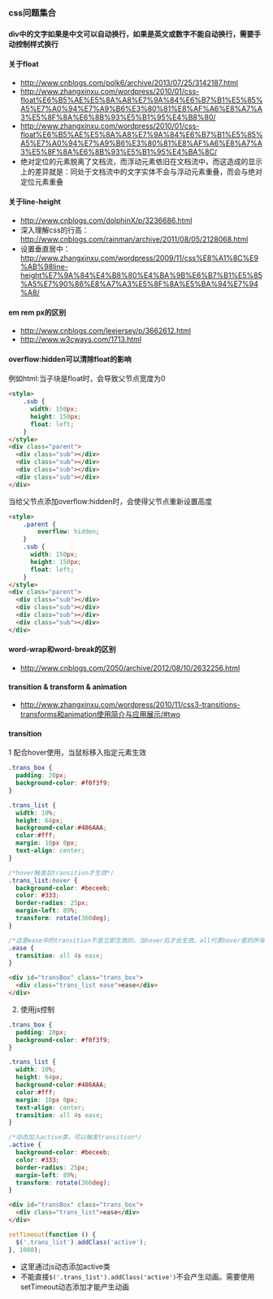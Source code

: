 ### css问题集合

#### div中的文字如果是中文可以自动换行，如果是英文或数字不能自动换行，需要手动控制样式换行


#### 关于float

* http://www.cnblogs.com/polk6/archive/2013/07/25/3142187.html
* http://www.zhangxinxu.com/wordpress/2010/01/css-float%E6%B5%AE%E5%8A%A8%E7%9A%84%E6%B7%B1%E5%85%A5%E7%A0%94%E7%A9%B6%E3%80%81%E8%AF%A6%E8%A7%A3%E5%8F%8A%E6%8B%93%E5%B1%95%E4%B8%80/
* http://www.zhangxinxu.com/wordpress/2010/01/css-float%E6%B5%AE%E5%8A%A8%E7%9A%84%E6%B7%B1%E5%85%A5%E7%A0%94%E7%A9%B6%E3%80%81%E8%AF%A6%E8%A7%A3%E5%8F%8A%E6%8B%93%E5%B1%95%E4%BA%8C/
* 绝对定位的元素脱离了文档流，而浮动元素依旧在文档流中，而这造成的显示上的差异就是：同处于文档流中的文字实体不会与浮动元素重叠，而会与绝对定位元素重叠


#### 关于line-height

* http://www.cnblogs.com/dolphinX/p/3236686.html
* 深入理解css的行高：http://www.cnblogs.com/rainman/archive/2011/08/05/2128068.html
* 设置垂直居中：http://www.zhangxinxu.com/wordpress/2009/11/css%E8%A1%8C%E9%AB%98line-height%E7%9A%84%E4%B8%80%E4%BA%9B%E6%B7%B1%E5%85%A5%E7%90%86%E8%A7%A3%E5%8F%8A%E5%BA%94%E7%94%A8/


#### em rem px的区别

* http://www.cnblogs.com/leejersey/p/3662612.html
* http://www.w3cways.com/1713.html


#### overflow:hidden可以清除float的影响

例如html:当子块是float时，会导致父节点宽度为0

```html
<style>
    .sub {
      width: 150px;
      height: 150px;
      float: left;
    }
</style>
<div class="parent">
  <div class="sub"></div>
  <div class="sub"></div>
  <div class="sub"></div>
  <div class="sub"></div>
</div>
```

当给父节点添加overflow:hidden时，会使得父节点重新设置高度

```html
<style>
    .parent {
        overflow: hidden;
    }
    .sub {
      width: 150px;
      height: 150px;
      float: left;
    }
</style>
<div class="parent">
  <div class="sub"></div>
  <div class="sub"></div>
  <div class="sub"></div>
  <div class="sub"></div>
</div>
```

#### word-wrap和word-break的区别

* http://www.cnblogs.com/2050/archive/2012/08/10/2632256.html

#### transition & transform & animation

* http://www.zhangxinxu.com/wordpress/2010/11/css3-transitions-transforms和animation使用简介与应用展示/#two

#### transition

1 配合hover使用，当鼠标移入指定元素生效

```css
.trans_box {
  padding: 20px;
  background-color: #f0f3f9;
}

.trans_list {
  width: 10%;
  height: 64px;
  background-color:#486AAA;
  color:#fff;
  margin: 10px 0px;
  text-align: center;
}

/*hover触发后transition才生效*/
.trans_list:hover {
  background-color: #beceeb;
  color: #333;
  border-radius: 25px;
  margin-left: 89%;
  transform: rotate(360deg);
}

/*这里ease中的transition不是立即生效的，当hover后才会生效。all代表hover里的所有属性*/
.ease {
  transition: all 4s ease;
}
```

```html
<div id="transBox" class="trans_box">
  <div class="trans_list ease">ease</div>
</div>
```

2. 使用js控制

```css
.trans_box {
  padding: 20px;
  background-color: #f0f3f9;
}

.trans_list {
  width: 10%;
  height: 64px;
  background-color:#486AAA;
  color:#fff;
  margin: 10px 0px;
  text-align: center;
  transition: all 4s ease;
}

/*动态加入active类，可以触发transition*/
.active {
  background-color: #beceeb;
  color: #333;
  border-radius: 25px;
  margin-left: 89%;
  transform: rotate(360deg);
}
```

```html
<div id="transBox" class="trans_box">
  <div class="trans_list">ease</div>
</div>
```

```javascript
setTimeout(function () {
  $('.trans_list').addClass('active');
}, 1000);
```

* 这里通过js动态添加active类
* 不能直接`$('.trans_list').addClass('active')`不会产生动画。需要使用setTimeout动态添加才能产生动画
